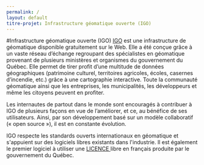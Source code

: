 ```yaml
---
permalink: /
layout: default
titre-projet: Infrastructure géomatique ouverte (IGO)
---
```


#Infrastructure géomatique ouverte (IGO)
[IGO](https://github.com/infra-geo-ouverte/igo/) est une infrastructure de géomatique disponible gratuitement sur le Web. Elle a été conçue grâce à un vaste réseau d’échange regroupant des spécialistes en géomatique provenant de plusieurs ministères et organismes du gouvernement du Québec. Elle permet de tirer profit d’une multitude de données géographiques (patrimoine culturel, territoires agricoles, écoles, casernes d’incendie, etc.) grâce à une cartographie interactive. Toute la communauté géomatique ainsi que les entreprises, les municipalités, les développeurs et même les citoyens peuvent en profiter. 

Les internautes de partout dans le monde sont encouragés à contribuer à IGO de plusieurs façons en vue de l’améliorer, et ce, au bénéfice de ses utilisateurs. Ainsi, par son développement basé sur un modèle collaboratif (« open source »), il est en constante évolution.

IGO respecte les standards ouverts internationaux en géomatique et s'appuient sur des logiciels libres existants dans l'industrie. Il est également le premier logiciel à utiliser une [LICENCE ](https://github.com/infra-geo-ouverte/igo/blob/master/LICENCE.txt) libre en français produite par le gouvernement du Québec.


